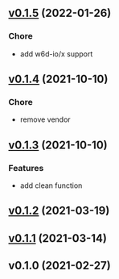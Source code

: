 
<a name="v0.1.5"></a>
## [v0.1.5](https://gitlab.w6d.io/w6d/projectmgt/-/compare/v0.1.4...v0.1.5) (2022-01-26)

### Chore

* add w6d-io/x support


<a name="v0.1.4"></a>
## [v0.1.4](https://gitlab.w6d.io/w6d/projectmgt/-/compare/v0.1.3...v0.1.4) (2021-10-10)

### Chore

* remove vendor


<a name="v0.1.3"></a>
## [v0.1.3](https://gitlab.w6d.io/w6d/projectmgt/-/compare/v0.1.2...v0.1.3) (2021-10-10)

### Features

* add clean function


<a name="v0.1.2"></a>
## [v0.1.2](https://gitlab.w6d.io/w6d/projectmgt/-/compare/v0.1.1...v0.1.2) (2021-03-19)


<a name="v0.1.1"></a>
## [v0.1.1](https://gitlab.w6d.io/w6d/projectmgt/-/compare/v0.1.0...v0.1.1) (2021-03-14)


<a name="v0.1.0"></a>
## v0.1.0 (2021-02-27)

